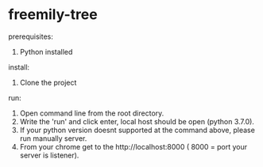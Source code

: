# freemily-tree

prerequisites:
1. Python installed

install:
1. Clone the project

run:
1. Open command line from the root directory.
2. Write the 'run' and click enter, local host should be open (python 3.7.0).
3. If your python version doesnt supported at the command above, please run manually server.
4. From your chrome get to the http://localhost:8000 ( 8000 = port your server is  listener).

